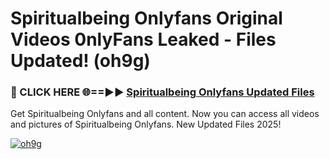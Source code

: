 # Spiritualbeing Onlyfans Original Videos 0nlyFans Leaked - Files Updated! (oh9g)

<h3>🔴 CLICK HERE 🌐==►► <a href="https://tinyurl.com/2m67pmp6" rel="nofollow">Spiritualbeing Onlyfans Updated Files</a></h3>

Get Spiritualbeing Onlyfans and all content. Now you can access all videos and pictures of Spiritualbeing Onlyfans. New Updated Files 2025!

[![oh9g](https://i.imgur.com/H4QAA4z.gif)](https://tinyurl.com/2m67pmp6)